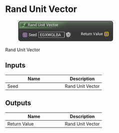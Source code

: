 # Rand Unit Vector

<div align="left" data-full-width="false"><figure><img src="../../../api/Random/Rand_Unit_Vector.png" alt=""><figcaption></figcaption></figure></div>

Rand Unit Vector

## Inputs

<table><thead><tr><th width="170">Name</th><th>Description</th></tr></thead><tbody><tr><td>Seed</td><td>Rand Unit Vector</td></tr></tbody></table>

## Outputs

<table><thead><tr><th width="170">Name</th><th>Description</th></tr></thead><tbody><tr><td>Return Value</td><td>Rand Unit Vector</td></tr></tbody></table>
